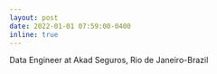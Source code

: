 ```yaml
---
layout: post
date: 2022-01-01 07:59:00-0400
inline: true
---
```


Data Engineer at Akad Seguros, Rio de Janeiro-Brazil
